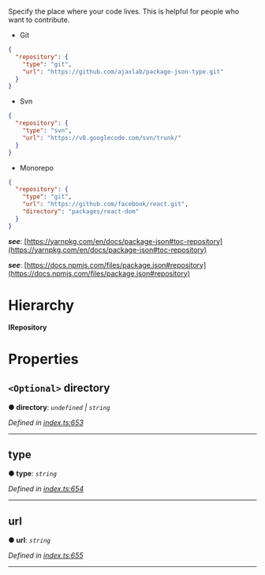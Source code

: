 

Specify the place where your code lives. This is helpful for people who want to contribute.

*   Git

```json
{
  "repository": {
    "type": "git",
    "url": "https://github.com/ajaxlab/package-json-type.git"
  }
}
```

*   Svn

```json
{
  "repository": {
    "type": "svn",
    "url": "https://v8.googlecode.com/svn/trunk/"
  }
}
```

*   Monorepo

```json
{
  "repository": {
    "type": "git",
    "url": "https://github.com/facebook/react.git",
    "directory": "packages/react-dom"
  }
}
```

*__see__*: [https://yarnpkg.com/en/docs/package-json#toc-repository](https://yarnpkg.com/en/docs/package-json#toc-repository)

*__see__*: [https://docs.npmjs.com/files/package.json#repository](https://docs.npmjs.com/files/package.json#repository)

# Hierarchy

**IRepository**

# Properties

<a id="directory"></a>

## `<Optional>` directory

**● directory**: *`undefined` \| `string`*

*Defined in [index.ts:653](https://github.com/ajaxlab/package-json-type/blob/a3cfb07/src/index.ts#L653)*

___
<a id="type"></a>

##  type

**● type**: *`string`*

*Defined in [index.ts:654](https://github.com/ajaxlab/package-json-type/blob/a3cfb07/src/index.ts#L654)*

___
<a id="url"></a>

##  url

**● url**: *`string`*

*Defined in [index.ts:655](https://github.com/ajaxlab/package-json-type/blob/a3cfb07/src/index.ts#L655)*

___

